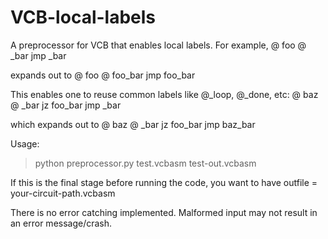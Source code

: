 # VCB-local-labels

A preprocessor for VCB that enables local labels. For example,
    @ foo
    @ _bar
    jmp _bar

expands out to 
    @ foo
    @ foo_bar
    jmp foo_bar

This enables one to reuse common labels like @_loop, @_done, etc:
    @ baz
    @ _bar
    jz  foo_bar
    jmp _bar

which expands out to
    @ baz
    @ _bar
    jz  foo_bar
    jmp baz_bar

Usage:
> python preprocessor.py test.vcbasm test-out.vcbasm

If this is the final stage before running the code, you want to have outfile = your-circuit-path.vcbasm

There is no error catching implemented. Malformed input may not result in an error message/crash.
